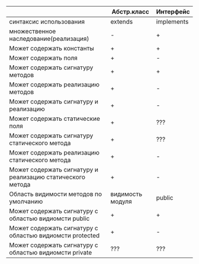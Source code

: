 |                                                            |   Абстр.класс  |Интерфейс |
| ---------------------------------------------------------- |----------------|----------|
| синтаксис использования                                    |     extends    |implements|
| множественное наследование(реализация)                     |        -       |     +    |
| Может содержать константы                                  |        +       |     +    |
| Может содержать поля                                       |        +       |     -    |
| Может содержать сигнатуру методов                          |        +       |     +    |
| Может содержать реализацию методов                         |        +       |     -    |
| Может содержать сигнатуру и реализацию                     |        +       |     -    |
| Может содержать статические поля                           |        +       |    ???   |
| Может содержать сигнатуру статического метода              |        +       |    ???   |
| Может содержать реализацию статического метода             |        +       |     -    |
| Может содержать сигнатуру и реализацию статического метода |        +       |     -    |
| Область видимости методов по умолчанию                     |видимость модуля|  public  |
| Может содержать сигнатуру с областью видиомсти public      |        +       |     +    |
| Может содержать сигнатуру с областью видиомсти protected   |        +       |     -    |
| Может содержать сигнатуру с областью видиомсти private     |       ???      |    ???   |